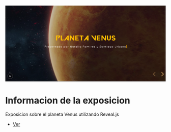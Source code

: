 ![Logo](https://github.com/sanurb/exposicion-venus/blob/main/img/captura.png)
# Informacion de la exposicion
Exposicion sobre el planeta Venus utilizando Reveal.js
- [Ver](https://sanurb.github.io/exposicion-venus/)
